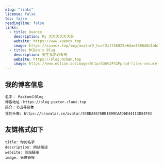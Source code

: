 ```yaml
---
slug: "links"
license: false
toc: false
readingTime: false
links:
  - title: Xuancx
    description: My 大大大大大大哥
    website: https://www.xuancx.top
    image: https://xuancx.top/img/avatar2_hucf2affb6825e6dae3886d6d1bb203d1a_137824_300x0_resize_q75_box.jpg
  - title: MCBen’s Blog
    description: 天生我才必有用
    website: https://blog.mcben.top
    image: https://www.notion.so/image/https%3A%2F%2Fprod-files-secure.s3.us-west-2.amazonaws.com%2Fd2e4b0b6-5cda-4d22-9b75-199e97fe91c2%2F7e716606-34de-4a0d-a478-651b4799d979%2F857cbaa176a1eee1.jpg?table=collection&id=f7d04d6e-f294-42d7-b89d-7041b792dea4&t=f7d04d6e-f294-42d7-b89d-7041b792dea4&width=800&cache=v2
---
```

## 我的博客信息
```text
名字： PaxtonのBlog
博客地址：https://blog.paxton-cloud.top
简介：书山寻径📚
我的头像: https://cravatar.cn/avatar/93BDA8676BB1B99CAAD6E44113D84F83
```
## 友链格式如下
```text
title: 你的名字
description: 网站描述
website: 网站链接
image: 头像链接
```